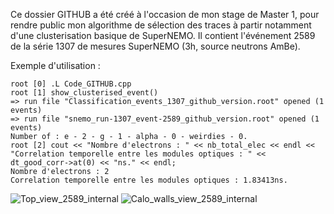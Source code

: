 Ce dossier GITHUB a été créé à l'occasion de mon stage de Master 1, pour rendre public mon algorithme de sélection des traces à partir notamment d'une clusterisation basique de SuperNEMO. Il contient l'événement 2589 de la série 1307 de mesures SuperNEMO (3h, source neutrons AmBe).

Exemple d'utilisation :

```
root [0] .L Code_GITHUB.cpp
root [1] show_clusterised_event()
=> run file "Classification_events_1307_github_version.root" opened (1 events)
=> run file "snemo_run-1307_event-2589_github_version.root" opened (1 events)
Number of : e - 2 - g - 1 - alpha - 0 - weirdies - 0.
root [2] cout << "Nombre d'electrons : " << nb_total_elec << endl << "Correlation temporelle entre les modules optiques : " << dt_good_corr->at(0) << "ns." << endl;
Nombre d'electrons : 2
Correlation temporelle entre les modules optiques : 1.83413ns.
```

![Top_view_2589_internal](https://github.com/Jean-Salzstein/M1_internship_neutrinos_SuperNEMO/assets/173078447/a229e10a-3360-431f-90cd-0913991f74b0)
![Calo_walls_view_2589_internal](https://github.com/Jean-Salzstein/M1_internship_neutrinos_SuperNEMO/assets/173078447/9edfbb7b-d1ff-4d3d-9574-a1b8f7eb9144)
